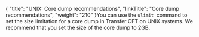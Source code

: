 {
    "title": "UNIX: Core dump recommendations",
    "linkTitle": "Core dump recommendations",
    "weight": "210"
}You can use the `ulimit `command to set the size limitation for  a core dump in Transfer CFT on UNIX systems. We recommend that you set the size of the core dump to 2GB.

